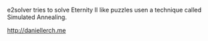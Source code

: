 e2solver tries to solve Eternity II like puzzles usen a technique called Simulated Annealing.

http://daniellerch.me